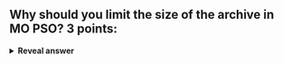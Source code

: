 ## Why should you limit the size of the archive in MO PSO? 3 points:
<details>
<summary><b>Reveal answer</b></summary>
- Memory Size limit on At<br>- Expensive to find leaders in a large archive<br>- Have Diversity preserving mechanisms for a diverse set of solutions
</details>
